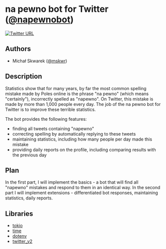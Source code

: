 # na pewno bot for Twitter ([@napewnobot](https://twitter.com/napewnobot))
[![Twitter URL](https://i.imgur.com/7P6IaZw.jpg)](https://twitter.com/napewnobot)

## Authors
- Michał Skwarek ([@mskwr](https://github.com/mskwr))

## Description
Statistics show that for many years, by far the most common spelling mistake made by Poles online is the phrase "na pewno" (which means "certainly"), incorrectly spelled as "napewno". On Twitter, this mistake is made by more than 1,000 people every day. The job of the na pewno bot for Twitter is to improve these terrible statistics.

The bot provides the following features:
- finding all tweets containing "napewno"
- correcting spelling by automatically replying to these tweets
- maintaining statistics, including how many people per day made this mistake
- providing daily reports on the profile, including comparing results with the previous day

## Plan
In the first part, I will implement the basics - a bot that will find all "napewno" mistakes and respond to them in an identical way. In the second part I will implement extensions - differentiated bot responses, maintaining statistics, daily reports.

## Libraries
- [tokio](https://docs.rs/tokio/latest/tokio/)
- [time](https://docs.rs/time/latest/time/)
- [dotenv](https://docs.rs/dotenv/latest/dotenv/)
- [twitter_v2](https://docs.rs/twitter-v2/latest/twitter_v2/)
